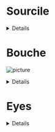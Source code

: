 
<h1>Sourcile</h1>
<details>


        commentaire: 

</details>

<h1>Bouche</h1>

![picture](https://user-images.githubusercontent.com/54853371/219331849-2694c5ce-d5eb-4610-9f57-37bbafaeeb04.png)


<details>


<h2> Model 1: Open - Close - big open </h2>

    commentaire: crop technic, on récupère le minimum sur x, 
                 
                 Problème sur les vidéo ou la hauteur est plus grande que la largeur.
        
    le minimum sur y et on enlève ses minimums à tous les pts. 

    Annotation 1: fermeture et grande ouverture de la bouche.
    
    Annotation 2: ouverture de la bouche

<h2>Model 2 Signs</h2>


   commentaire: crop technic, on récupère le minimum sur x, 

   le minimum sur y et on enlève ses minimums à tous les pts.



<p align="center">
        <img src="https://user-images.githubusercontent.com/54853371/216463750-fe192cb2-218e-449f-8ef1-422d5624eb13.png">
</p>

        
              1 neutre
              3 bouche_rentree
              4 o
              5 gros_sourire
              8 sourire_fermer
              8 sourire_ouvert
              9 bouche_honey
              10 ahhh_a_fond
              11 bouche_honey_ouverte

              # neutre
              12 beueeeee
              13 iiiiiiii
              14 aaaaaaaa
              15 oooooooo
              16 dddddddd




</details>




<h1>Eyes</h1>

<details>


    <h2> Open - Close - demi - fermée </h2>

    commentaire: crop technic, on récupère le minimum sur x, le minimum sur y et on enlève ses minimums à tous les pts. Annotation uniquement sur la fermeture des yeux et sur la demi ouverture/fermture.


</details>



